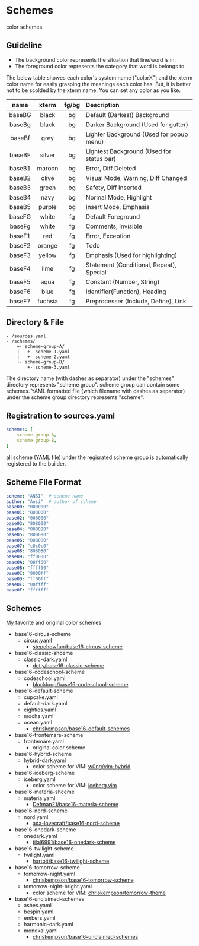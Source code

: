 # Schemes

color schemes.

## Guideline

- The background color represents the situation that line/word is in.
- The foreground color represents the category that word is belongs to.

The below table showes each color's system name ("colorX") and
the xterm color name for easily grasping the meanings each color has.
But, it is better not to be scolded by the xterm name.
You can set any color as you like.

|  name  |  xterm  | fg/bg |  Description                               |
|:------:|:-------:|:-----:|:-------------------------------------------|
| baseBG |   black |   bg  | Default (Darkest) Background               |
| baseBg |   black |   bg  | Darker Background (Used for gutter)        |
| baseBf |    grey |   bg  | Lighter Background (Used for popup menu)   |
| baseBF |  silver |   bg  | Lightest Background (Used for status bar)  |
| baseB1 |  maroon |   bg  | Error, Diff Deleted                        |
| baseB2 |   olive |   bg  | Visual Mode, Warning, Diff Changed         |
| baseB3 |   green |   bg  | Safety, Diff Inserted                      |
| baseB4 |    navy |   bg  | Normal Mode, Highlight                     |
| baseB5 |  purple |   bg  | Insert Mode, Emphasis                      |
| baseFG |   white |   fg  | Default Foreground                         |
| baseFg |   white |   fg  | Comments, Invisible                        |
| baseF1 |     red |   fg  | Error, Exception                           |
| baseF2 |  orange |   fg  | Todo                                       |
| baseF3 |  yellow |   fg  | Emphasis (Used for highlighting)           |
| baseF4 |    lime |   fg  | Statement (Conditional, Repeat), Special   |
| baseF5 |    aqua |   fg  | Constant (Number, String)                  |
| baseF6 |    blue |   fg  | Identifier(Function), Heading              |
| baseF7 | fuchsia |   fg  | Preprocesser (Include, Define), Link       |

## Directory & File

```
- /sources.yaml
- /schemes/
    +- scheme-group-A/
    |   +- scheme-1.yaml
    |   +- scheme-2.yaml
    +- scheme-group-B/
        +- scheme-3.yaml
```

The directory name (with dashes as separator) under the "schemes" directory
represents "scheme group".
scheme group can contain some schemes.
YAML formatted file (which filename with dashes as separator)
under the scheme group directory represents "scheme".

## Registration to sources.yaml

```source.yaml
schemes: [
    scheme-group-A,
    scheme-group-B,
]
```

all scheme (YAML file) under the regisrated scheme group
is automatically registered to the builder.

## Scheme File Format

```ansi.yaml
scheme: "ANSI"  # scheme name
author: "Ansi"  # author of scheme
base00: "000000"
base01: "800000"
base02: "008000"
base03: "808000"
base04: "000080"
base05: "800080"
base06: "008080"
base07: "c0c0c0"
base08: "808080"
base09: "ff0000"
base0A: "00ff00"
base0B: "ffff00"
base0C: "0000ff"
base0D: "ff00ff"
base0E: "00ffff"
base0F: "ffffff"
```

## Schemes

My favorite and original color schemes

- base16-circus-scheme
    - circus.yaml
        - [stepchowfun/base16-circus-scheme](https://github.com/stepchowfun/base16-circus-scheme)
- base16-classic-shceme
    - classic-dark.yaml
        - [detly/base16-classic-scheme](https://github.com/detly/base16-classic-scheme)
- base16-codeschool-scheme
    - codeschool.yaml
        - [blockloop/base16-codeschool-scheme](https://github.com/blockloop/base16-codeschool-scheme)
- base16-default-scheme
    - cupcake.yaml
    - default-dark.yaml
    - eighties.yaml
    - mocha.yaml
    - ocean.yaml
        - [chriskempson/base16-default-schemes](https://github.com/chriskempson/base16-default-schemes)
- base16-frontemare-scheme
    - frontemare.yaml
        - original color scheme
- base16-hybrid-scheme
    - hybrid-dark.yaml
        - color scheme for VIM: [w0ng/vim-hybrid](https://github.com/w0ng/vim-hybrid)
- base16-iceberg-scheme
    - iceberg.yaml
        - color scheme for VIM: [iceberg.vim](https://cocopon.github.io/iceberg.vim/)
- base16-materia-shceme
    - materia.yaml
        - [Defman21/base16-materia-scheme](https://github.com/Defman21/base16-materia-scheme)
- base16-nord-scheme
    - nord.yaml
        - [ada-lovecraft/base16-nord-scheme](https://github.com/ada-lovecraft/base16-nord-scheme)
- base16-onedark-scheme
    - onedark.yaml
        - [tilal6991/base16-onedark-scheme](https://github.com/tilal6991/base16-onedark-scheme)
- base16-twilight-scheme
    - twilight.yaml
        - [hartbit/base16-twilight-scheme](https://github.com/hartbit/base16-twilight-scheme)
- base16-tomorrow-scheme
    - tomorrow-night.yaml
        - [chriskempson/base16-tomorrow-scheme](https://github.com/chriskempson/base16-tomorrow-scheme)
    - tomorrow-night-bright.yaml
        - color scheme for VIM: [chriskempson/tomorrow-theme](https://github.com/chriskempson/tomorrow-theme)
- base16-unclaimed-schemes
    - ashes.yaml
    - bespin.yaml
    - embers.yaml
    - harmonic-dark.yaml
    - monokai.yaml
        - [chriskempson/base16-unclaimed-schemes](https://github.com/chriskempson/base16-unclaimed-schemes)
